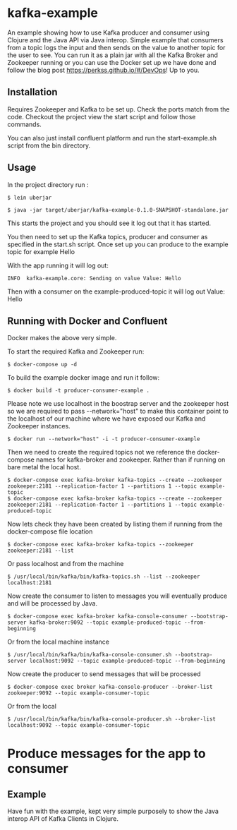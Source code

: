 # kafka-example

An example showing how to use Kafka producer and consumer using Clojure and the Java API via Java interop. Simple example that consumers from a topic logs the input and then sends on the value to another topic for the user to see. You can run it as a plain jar with all the Kafka Broker and Zookeeper running or you can use the Docker set up we have done and follow the blog post https://perkss.github.io/#/DevOps! Up to you.

## Installation

Requires Zookeeper and Kafka to be set up. Check the ports match from the code.
Checkout the project view the start script and follow those commands.

You can also just install confluent platform and run the start-example.sh script from the bin directory.

## Usage

In the project directory run :

    $ lein uberjar

    $ java -jar target/uberjar/kafka-example-0.1.0-SNAPSHOT-standalone.jar

This starts the project and you should see it log out that it has started.

You then need to set up the Kafka topics, producer and consumer as specified in the start.sh script. Once set up you can produce to the example topic for example Hello

With the app running it will log out:

    INFO  kafka-example.core: Sending on value Value: Hello

Then with a consumer on the example-produced-topic it will log out Value: Hello

## Running with Docker and Confluent

Docker makes the above very simple.

To start the required Kafka and Zookeeper run:
    
    $ docker-compose up -d
    
To build the example docker image and run it follow:
    
    $ docker build -t producer-consumer-example .

Please note we use localhost in the boostrap server and the zookeeper host so we are required to pass --network="host" to make this container point to the localhost of our machine where we have exposed our Kafka and Zookeeper instances.

    $ docker run --network="host" -i -t producer-consumer-example
  
Then we need to create the required topics not we reference the docker-compose names for kafka-broker and zookeeper. Rather than if running on bare metal the local host.

    $ docker-compose exec kafka-broker kafka-topics --create --zookeeper zookeeper:2181 --replication-factor 1 --partitions 1 --topic example-topic
    $ docker-compose exec kafka-broker kafka-topics --create --zookeeper zookeeper:2181 --replication-factor 1 --partitions 1 --topic example-produced-topic
    
Now lets check they have been created by listing them if running from the docker-compose file location

    $ docker-compose exec kafka-broker kafka-topics --zookeeper zookeeper:2181 --list
    
Or pass localhost and from the machine

    $ /usr/local/bin/kafka/bin/kafka-topics.sh --list --zookeeper localhost:2181
    
Now create the consumer to listen to messages you will eventually produce and will be processed by Java.

    $ docker-compose exec kafka-broker kafka-console-consumer --bootstrap-server kafka-broker:9092 --topic example-produced-topic --from-beginning

Or from the local machine instance

    $ /usr/local/bin/kafka/bin/kafka-console-consumer.sh --bootstrap-server localhost:9092 --topic example-produced-topic --from-beginning
    
Now create the producer to send messages that will be processed

    $ docker-compose exec broker kafka-console-producer --broker-list zookeeper:9092 --topic example-consumer-topic
    
Or from the local

    $ /usr/local/bin/kafka/bin/kafka-console-producer.sh --broker-list localhost:9092 --topic example-consumer-topic
    
# Produce messages for the app to consumer
    

## Example

Have fun with the example, kept very simple purposely to show the Java interop API of Kafka Clients in Clojure.

